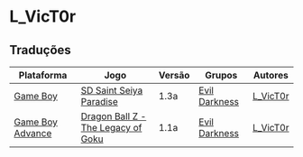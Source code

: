 # L_VicT0r

## Traduções

| Plataforma | Jogo | Versão | Grupos | Autores |
| ----------- | ----------- | ----------- | ----------- | ----------- |
| [Game Boy](../../traducoes/game-boy/) | [SD Saint Seiya Paradise](../../traducoes/game-boy/sd-saint-seiya-paradise_l_vict0r/) | 1.3a | [Evil Darkness](../../grupos/evil-darkness/) | [L\_VicT0r](../../autores/l_vict0r/) |
| [Game Boy Advance](../../traducoes/game-boy-advance/) | [Dragon Ball Z - The Legacy of Goku](../../traducoes/game-boy-advance/dragon-ball-z-the-legacy-of-goku_l_vict0r/) | 1.1a | [Evil Darkness](../../grupos/evil-darkness/) | [L\_VicT0r](../../autores/l_vict0r/) |